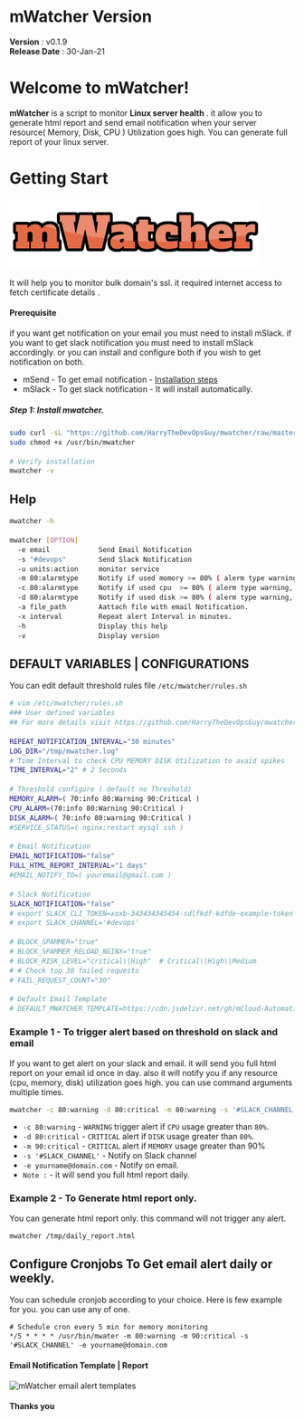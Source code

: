 # mWatcher Version
 **Version**        : v0.1.9 <br>
 **Release Date**   : 30-Jan-21 <br>

# Welcome to mWatcher!

 **mWatcher** is a script to monitor **Linux server health** . it allow you to generate html report and send email notification when your server resource( Memory, Disk, CPU ) Utilization goes high. You can generate full report of your linux server.


# Getting Start
 ![mWatcher email alert templates](https://raw.githubusercontent.com/mCloud-Automation/mData/master/msend/images/mWatcher.png)

It will help you to monitor bulk domain's ssl. it required internet access to fetch certificate details .


#### Prerequisite
if you want get notification on your email you must need to install mSlack. if you want to get slack notification you must need to install mSlack accordingly. or you can install and configure both if you wish to get notification on both.

 - mSend - To get email notification - [Installation steps](https://github.com/HarryTheDevOpsGuy/mSend)
 - mSlack - To get slack notification - It will install automatically.


##### Step 1: Install mwatcher.
```bash
sudo curl -sL "https://github.com/HarryTheDevOpsGuy/mwatcher/raw/master/$(uname -p)/mwatcher" -o /usr/bin/mwatcher
sudo chmod +x /usr/bin/mwatcher

# Verify installation
mwatcher -v
```


## Help

```bash
mwatcher -h

mwatcher [OPTION]
  -e email            Send Email Notification
  -s "#devops"        Send Slack Notification
  -u units:action     monitor service
  -m 80:alarmtype     Notify if used momory >= 80% ( alerm type warning, critical, etc)
  -c 80:alarmtype     Notify if used cpu  >= 80% ( alerm type warning, critical, etc)
  -d 80:alarmtype     Notify if used disk >= 80% ( alerm type warning, critical, etc)
  -a file_path        Aattach file with email Notification.
  -x interval         Repeat alert Interval in minutes.
  -h                  Display this help
  -v                  Display version
```


## DEFAULT VARIABLES | CONFIGURATIONS
You can edit default threshold rules file `/etc/mwatcher/rules.sh`

```bash
# vim /etc/mwatcher/rules.sh
### User defined variables
## For more details visit https://github.com/HarryTheDevOpsGuy/mwatcher

REPEAT_NOTIFICATION_INTERVAL="30 minutes"
LOG_DIR="/tmp/mwatcher.log"
# Time Interval to check CPU MEMORY DISK Utilization to avaid spikes
TIME_INTERVAL="2" # 2 Seconds

# Threshold configure ( default no Threshold)
MEMORY_ALARM=( 70:info 80:Warning 90:Critical )
CPU_ALARM=(70:info 80:Warning 90:Critical )
DISK_ALARM=( 70:info 80:warning 90:Critical )
#SERVICE_STATUS=( nginx:restart mysql ssh )

# Email Notification
EMAIL_NOTIFICATION="false"
FULL_HTML_REPORT_INTERVAL="1 days"
#EMAIL_NOTIFY_TO=( youremail@gmail.com )

# Slack Notification
SLACK_NOTIFICATION="false"
# export SLACK_CLI_TOKEN=xoxb-343434345454-sdlfkdf-kdfde-example-token
# export SLACK_CHANNEL='#devops'

# BLOCK_SPAMMER="true"
# BLOCK_SPAMMER_RELOAD_NGINX="true"
# BLOCK_RISK_LEVEL="critical\|High"  # Critical\|High\|Medium
# # Check top 30 failed requests
# FAIL_REQUEST_COUNT="30"

# Default Email Template
# DEFAULT_MWATCHER_TEMPLATE=https://cdn.jsdelivr.net/gh/mCloud-Automation/mData/mWatcher/mwatcher-v2.html

```


### Example 1 -  To trigger alert based on threshold on slack and email

If you want to get alert on your slack and email. it will send you full html report on your email id once in day. also it will notify you if any resource (cpu, memory, disk) utilization goes high. you can use command arguments multiple times.

```bash
mwatcher -c 80:warning -d 80:critical -m 80:warning -s '#SLACK_CHANNEL' -e yourname@domain.com
```
  * `-c 80:warning` - `WARNING` trigger alert if `CPU` usage greater than `80%`.
  * `-d 80:critical` -  `CRITICAL` alert if `DISK` usage greater than `80%`.
  * `-m 90:critical` - `CRITICAL` alert if `MEMORY` usage greater than 90%
  * `-s '#SLACK_CHANNEL'` - Notify on Slack channel
  * `-e yourname@domain.com` - Notify on email.
  * `Note :` - it will send you full html report daily.



### Example 2 -  To Generate html report only.
You can generate html report only. this command will not trigger any alert.

```bash
mwatcher /tmp/daily_report.html
```

## Configure Cronjobs To Get email alert daily or weekly.
You can schedule cronjob according to your choice. Here is few example for you. you can use any of one.

	# Schedule cron every 5 min for memory monitoring
	*/5 * * * * /usr/bin/mwater -m 80:warning -m 90:critical -s '#SLACK_CHANNEL' -e yourname@domain.com

  #### Email Notification Template | Report

   ![mWatcher email alert templates](https://cdn.jsdelivr.net/gh/mCloud-Automation/mData/images/server_monitor.png)


  #### Thanks you
